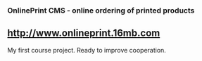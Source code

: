 ### OnlinePrint CMS - online ordering of printed products

## http://www.onlineprint.16mb.com

My first course project. Ready to improve cooperation.

